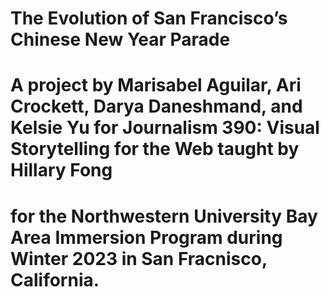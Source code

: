 # The Evolution of San Francisco’s Chinese New Year Parade
# A project by Marisabel Aguilar, Ari Crockett, Darya Daneshmand, and Kelsie Yu for Journalism 390: Visual Storytelling for the Web taught by Hillary Fong
# for the Northwestern University Bay Area Immersion Program during Winter 2023 in San Fracnisco, California.
